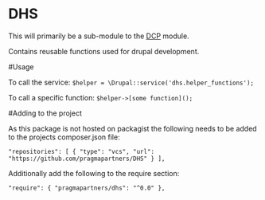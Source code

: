 # DHS

This will primarily be a sub-module to the [DCP](https://github.com/pragmapartners/DCP) module.

Contains reusable functions used for drupal development.


#Usage

To call the service:
`$helper = \Drupal::service('dhs.helper_functions');`

To call a specific function:
`$helper->[some function]();`



#Adding to the project

As this package is not hosted on packagist the following needs to be added to the projects composer.json file:

`"repositories": [ { "type": "vcs", "url": "https://github.com/pragmapartners/DHS" } ],`

Additionally add the following to the require section:

`"require": { "pragmapartners/dhs": "^0.0" },`
